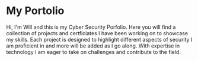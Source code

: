 # My Portolio
Hi, I'm Will and this is my Cyber Security Porfolio. Here you will find a collection of projects and certficiates I have been working on to showcase my skills.
Each project is designed to highlight different aspects of security I am proficient in and more will be added as I go along. 
With expertise in technology I am eager to take on challenges and contribute to the field. 
